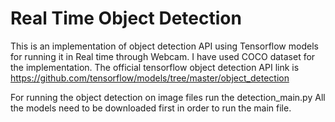 # Real Time Object Detection
This is an implementation of  object detection API using Tensorflow models for running it in Real time through Webcam. I have used COCO dataset for the implementation.
The official tensorflow object detection API link is https://github.com/tensorflow/models/tree/master/object_detection

For running the object detection on image files run the detection_main.py
All the models need to be downloaded first in order to run the main file. 


